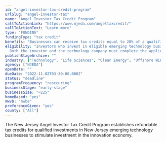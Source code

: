 ```yaml
---
id: "angel-investor-tax-credit-program"
urlSlug: "angel-investor-tax"
name: "Angel Investor Tax Credit Program"
callToActionLink: "https://www.njeda.com/angeltaxcredit/"
callToActionText: "Learn more"
type: "FUNDING"
fundingType: "tax credit"
benefits: "Businesses can receive tax credits equal to 20% of a qualified investment with a potential 5% bonus."
eligibility: "Investors who invest in eligible emerging technology businesses or venture funds in New Jersey.
  Both the investor and the technology company must complete the application no later than 6 months from the date of investment. Fewer than 225 FTEs, 75% of which must work in NJ. Commercializes one or more of the following eligible technologies in the State: Advanced Computing, Advanced Materials, Biotechnology, Electronic Devices, Information Technology, Life Sciences, Medical Devices, Mobile Communications, Renewable Energy Technology, and Carbon Footprint Reduction Technology."
publishStageArchive: ""
industry: ["Technology", "Life Sciences", "Clean Energy", "Offshore Wind"]
agency: ["NJEDA"]
openDate: ""
dueDate: "2022-11-02T03:30:00.000Z"
status: "deadline"
programFrequency: "reoccuring"
businessStage: "early-stage"
businessSize: "<225"
homeBased: "yes"
mwvb: "mwbe"
preferenceGiven: "yes"
county: ["All"]
---
```


The New Jersey Angel Investor Tax Credit Program establishes refundable tax credits for qualified investments in New Jersey emerging technology businesses to stimulate investment in the innovation economy.

